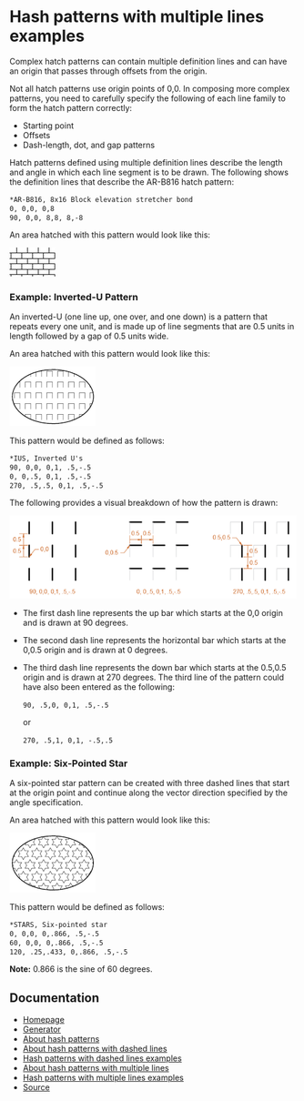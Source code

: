 # Hash patterns with multiple lines examples
Complex hatch patterns can contain multiple definition lines and can have an origin that passes through offsets from the origin.

Not all hatch patterns use origin points of 0,0. In composing more complex patterns, you need to carefully specify the following of each line family to form the hatch pattern correctly:

- Starting point
- Offsets
- Dash-length, dot, and gap patterns

Hatch patterns defined using multiple definition lines describe the length and angle in which each line segment is to be drawn. The following shows the definition lines that describe the AR-B816 hatch pattern:

```
*AR-B816, 8x16 Block elevation stretcher bond
0, 0,0, 0,8 
90, 0,0, 8,8, 8,-8
```

An area hatched with this pattern would look like this: 

![](res/ar-b816.png)

### Example: Inverted-U Pattern
An inverted-U (one line up, one over, and one down) is a pattern that repeats every one unit, and is made up of line segments that are 0.5 units in length followed by a gap of 0.5 units wide.

An area hatched with this pattern would look like this: 

![](res/inverted-u.png)

This pattern would be defined as follows:

```
*IUS, Inverted U's
90, 0,0, 0,1, .5,-.5 
0, 0,.5, 0,1, .5,-.5 
270, .5,.5, 0,1, .5,-.5
```

The following provides a visual breakdown of how the pattern is drawn: 

![](res/inverted-u-breakdown.png)

- The first dash line represents the up bar which starts at the 0,0 origin and is drawn at 90 degrees.
- The second dash line represents the horizontal bar which starts at the 0,0.5 origin and is drawn at 0 degrees.
- The third dash line represents the down bar which starts at the 0.5,0.5 origin and is drawn at 270 degrees. The third line of the pattern could have also been entered as the following:

    `90, .5,0, 0,1, .5,-.5`

    or

    `270, .5,1, 0,1, -.5,.5`

### Example: Six-Pointed Star
A six-pointed star pattern can be created with three dashed lines that start at the origin point and continue along the vector direction specified by the angle specification.

An area hatched with this pattern would look like this:

![](res/six-pointed-star.png)

This pattern would be defined as follows: 

```
*STARS, Six-pointed star 
0, 0,0, 0,.866, .5,-.5 
60, 0,0, 0,.866, .5,-.5 
120, .25,.433, 0,.866, .5,-.5
```

**Note:** 0.866 is the sine of 60 degrees. 
## Documentation

- [Homepage](../README.md)
- [Generator](../generator.html)
- [About hash patterns](about.md)
- [About hash patterns with dashed lines](dashed-lines-about.md)
- [Hash patterns with dashed lines examples](dashed-lines-examples.md)
- [About hash patterns with multiple lines](multiple-lines-about.md)
- [Hash patterns with multiple lines examples](multiple-lines-examples.md)
- [Source](https://help.autodesk.com/cloudhelp/2019/ENU/AutoCAD-LT/files/GUID-79B99823-7600-4CAB-BD12-04D5103D90CB.htm)